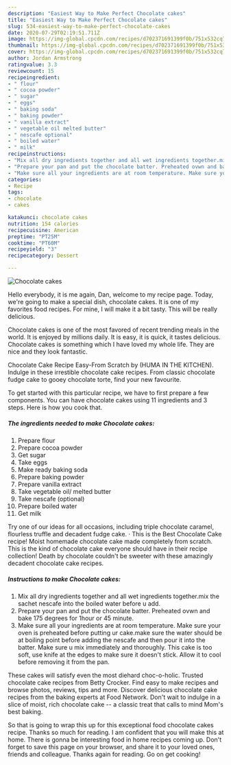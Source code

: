 ```yaml
---
description: "Easiest Way to Make Perfect Chocolate cakes"
title: "Easiest Way to Make Perfect Chocolate cakes"
slug: 534-easiest-way-to-make-perfect-chocolate-cakes
date: 2020-07-29T02:19:51.711Z
image: https://img-global.cpcdn.com/recipes/d702371691399f0b/751x532cq70/chocolate-cakes-recipe-main-photo.jpg
thumbnail: https://img-global.cpcdn.com/recipes/d702371691399f0b/751x532cq70/chocolate-cakes-recipe-main-photo.jpg
cover: https://img-global.cpcdn.com/recipes/d702371691399f0b/751x532cq70/chocolate-cakes-recipe-main-photo.jpg
author: Jordan Armstrong
ratingvalue: 3.3
reviewcount: 15
recipeingredient:
- " flour"
- " cocoa powder"
- " sugar"
- " eggs"
- " baking soda"
- " baking powder"
- " vanilla extract"
- " vegetable oil melted butter"
- " nescafe optional"
- " boiled water"
- " milk"
recipeinstructions:
- "Mix all dry ingredients together and all wet ingredients together.mix the sachet nescafe into the boiled water before u add."
- "Prepare your pan and put the chocolate batter. Preheated ovwn and bake 175 degrees for 1hour or 45 minute."
- "Make sure all your ingredients are at room temperature. Make sure your oven is preheated before putting ur cake.make sure the water should be at boiling point before adding the nescafe and then pour it into the batter. Make sure u mix immediately and thoroughly. This cake is too soft, use knife at the edges to make sure it doesn&#39;t stick. Allow it to cool before removing it from the pan."
categories:
- Recipe
tags:
- chocolate
- cakes

katakunci: chocolate cakes 
nutrition: 154 calories
recipecuisine: American
preptime: "PT25M"
cooktime: "PT60M"
recipeyield: "3"
recipecategory: Dessert

---
```



![Chocolate cakes](https://img-global.cpcdn.com/recipes/d702371691399f0b/751x532cq70/chocolate-cakes-recipe-main-photo.jpg)

Hello everybody, it is me again, Dan, welcome to my recipe page. Today, we're going to make a special dish, chocolate cakes. It is one of my favorites food recipes. For mine, I will make it a bit tasty. This will be really delicious.

Chocolate cakes is one of the most favored of recent trending meals in the world. It is enjoyed by millions daily. It is easy, it is quick, it tastes delicious. Chocolate cakes is something which I have loved my whole life. They are nice and they look fantastic.

Chocolate Cake Recipe Easy-From Scratch by (HUMA IN THE KITCHEN). Indulge in these irrestible chocolate cake recipes. From classic chocolate fudge cake to gooey chocolate torte, find your new favourite.


To get started with this particular recipe, we have to first prepare a few components. You can have chocolate cakes using 11 ingredients and 3 steps. Here is how you cook that.

<!--inarticleads1-->

##### The ingredients needed to make Chocolate cakes:

1. Prepare  flour
1. Prepare  cocoa powder
1. Get  sugar
1. Take  eggs
1. Make ready  baking soda
1. Prepare  baking powder
1. Prepare  vanilla extract
1. Take  vegetable oil/ melted butter
1. Take  nescafe (optional)
1. Prepare  boiled water
1. Get  milk


Try one of our ideas for all occasions, including triple chocolate caramel, flourless truffle and decadent fudge cake. · This is the Best Chocolate Cake recipe! Moist homemade chocolate cake made completely from scratch. This is the kind of chocolate cake everyone should have in their recipe collection! Death by chocolate couldn&#39;t be sweeter with these amazingly decadent chocolate cake recipes. 

<!--inarticleads2-->

##### Instructions to make Chocolate cakes:

1. Mix all dry ingredients together and all wet ingredients together.mix the sachet nescafe into the boiled water before u add.
1. Prepare your pan and put the chocolate batter. Preheated ovwn and bake 175 degrees for 1hour or 45 minute.
1. Make sure all your ingredients are at room temperature. Make sure your oven is preheated before putting ur cake.make sure the water should be at boiling point before adding the nescafe and then pour it into the batter. Make sure u mix immediately and thoroughly. This cake is too soft, use knife at the edges to make sure it doesn&#39;t stick. Allow it to cool before removing it from the pan.


These cakes will satisfy even the most diehard choc-o-holic. Trusted chocolate cake recipes from Betty Crocker. Find easy to make recipes and browse photos, reviews, tips and more. Discover delicious chocolate cake recipes from the baking experts at Food Network. Don&#39;t wait to indulge in a slice of moist, rich chocolate cake -- a classic treat that calls to mind Mom&#39;s best baking. 

So that is going to wrap this up for this exceptional food chocolate cakes recipe. Thanks so much for reading. I am confident that you will make this at home. There is gonna be interesting food in home recipes coming up. Don't forget to save this page on your browser, and share it to your loved ones, friends and colleague. Thanks again for reading. Go on get cooking!
